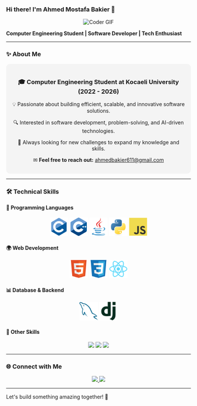 ### Hi there! I'm Ahmed Mostafa Bakier 👋

<div align="center">
  <img alt="Coder GIF" height="250" width="350" src="https://magiccopy.xyz/assets/images/hadder.gif" />
</div>

**Computer Engineering Student | Software Developer | Tech Enthusiast**

---

### ✨ About Me
<div align="center" style="background: #f4f4f4; padding: 15px; border-radius: 10px;">
  <h3>🎓 <strong>Computer Engineering Student at Kocaeli University (2022 - 2026)</strong></h3>
  <p>💡 Passionate about building efficient, scalable, and innovative software solutions.</p>
  <p>🔍 Interested in software development, problem-solving, and AI-driven technologies.</p>
  <p>🚀 Always looking for new challenges to expand my knowledge and skills.</p>
  <p>✉ <strong>Feel free to reach out:</strong> <a href="mailto:ahmedbakier611@gmail.com">ahmedbakier611@gmail.com</a></p>
</div>

---

### 🛠 Technical Skills

#### 🚀 Programming Languages
<div align="center">
  <img src="https://raw.githubusercontent.com/devicons/devicon/master/icons/c/c-original.svg" alt="C" width="50" height="50"/>
  <img src="https://raw.githubusercontent.com/devicons/devicon/master/icons/cplusplus/cplusplus-original.svg" alt="C++" width="50" height="50"/>
  <img src="https://raw.githubusercontent.com/devicons/devicon/master/icons/java/java-original.svg" alt="Java" width="50" height="50"/>
  <img src="https://raw.githubusercontent.com/devicons/devicon/master/icons/python/python-original.svg" alt="Python" width="50" height="50"/>
  <img src="https://raw.githubusercontent.com/devicons/devicon/master/icons/javascript/javascript-original.svg" alt="JavaScript" width="50" height="50"/>
</div>

#### 🌍 Web Development
<div align="center">
  <img src="https://raw.githubusercontent.com/devicons/devicon/master/icons/html5/html5-original.svg" alt="HTML5" width="50" height="50"/>
  <img src="https://raw.githubusercontent.com/devicons/devicon/master/icons/css3/css3-original.svg" alt="CSS3" width="50" height="50"/>
  <img src="https://raw.githubusercontent.com/devicons/devicon/master/icons/react/react-original.svg" alt="React" width="50" height="50"/>
</div>

#### 📊 Database & Backend
<div align="center">
  <img src="https://raw.githubusercontent.com/devicons/devicon/master/icons/mysql/mysql-original.svg" alt="MySQL" width="50" height="50"/>
  <img src="https://raw.githubusercontent.com/devicons/devicon/master/icons/django/django-plain.svg" alt="Django" width="50" height="50"/>
</div>

#### 📂 Other Skills
<div align="center">
  <img src="https://img.shields.io/badge/Data%20Structures-4CAF50?style=for-the-badge&logo=codeforces&logoColor=white" />
  <img src="https://img.shields.io/badge/Algorithms-FF6F00?style=for-the-badge&logo=codeforces&logoColor=white" />
  <img src="https://img.shields.io/badge/Graph%20Theory-9C27B0?style=for-the-badge&logo=graphql&logoColor=white" />
</div>

---

### 🌐 Connect with Me
<div align="center">
  <a href="https://www.linkedin.com/in/ahmed-bakier-76605325a">
    <img src="https://img.shields.io/badge/LinkedIn-0A66C2?style=for-the-badge&logo=linkedin&logoColor=white" />
  </a>
  <a href="https://github.com/Ahmed-Bakier">
    <img src="https://img.shields.io/badge/GitHub-181717?style=for-the-badge&logo=github&logoColor=white" />
  </a>
</div>

---

Let's build something amazing together! 🚀

